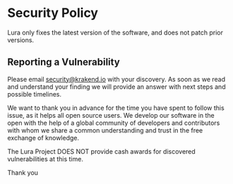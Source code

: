 # Security Policy
Lura only fixes the latest version of the software, and does not patch prior versions.

## Reporting a Vulnerability

Please email security@krakend.io with your discovery. As soon as we read and understand your finding we will provide an answer with next steps and possible timelines.

We want to thank you in advance for the time you have spent to follow this issue, as it helps all open source users. We develop our software in the open with the help of a global community of developers and contributors with whom we share a common understanding and trust in the free exchange of knowledge.

The Lura Project DOES NOT provide cash awards for discovered vulnerabilities at this time.

Thank you


